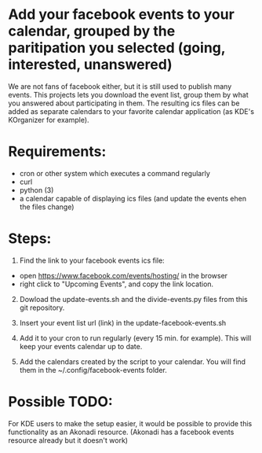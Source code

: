 # Add your facebook events to your calendar, grouped by the paritipation you selected (going, interested, unanswered)

We are not fans of facebook either, but it is still used to publish many events.
This projects lets you download the event list, group them by what you answered about participating in them.
The resulting ics files can be added as separate calendars to your favorite calendar application (as KDE's KOrganizer for example).

# Requirements:
- cron or other system which executes a command regularly
- curl
- python (3)
- a calendar capable of displaying ics files (and update the events ehen the files change)

# Steps:

1. Find the link to your facebook events ics file:
- open https://www.facebook.com/events/hosting/ in the browser
- right click to "Upcoming Events", and copy the link location.

2. Dowload the update-events.sh and the divide-events.py files from this git repository.

2. Insert your event list url (link) in the update-facebook-events.sh

3. Add it to your cron to run regularly (every 15 min. for example). This will keep your events calendar up to date.

4. Add the calendars created by the script to your calendar. You will find them in the ~/.config/facebook-events folder.


# Possible TODO:
For KDE users to make the setup easier, it would be possible to provide this functionality as an Akonadi resource. (Akonadi has a facebook events resource already but it doesn't work)
